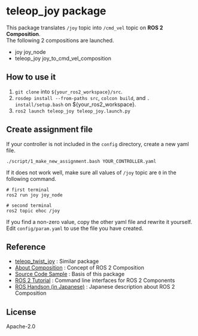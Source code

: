 # teleop_joy package
This package translates `/joy` topic into `/cmd_vel` topic on **ROS 2 Composition**.  
The following 2 compositions are launched.
- joy joy_node
- teleop_joy joy_to_cmd_vel_composition

## How to use it
1. `git clone` into `${your_ros2_workspace}/src`.
2. `rosdep install --from-paths src`, `colcon build`, and `. install/setup.bash` on ${your_ros2_workspace}.
3. `ros2 launch teleop_joy teleop_joy.launch.py`

## Create assignment file
If your controller is not included in the `config` directory, create a new yaml file.
```
./script/1_make_new_assignment.bash YOUR_CONTROLLER.yaml
```
If it does not work well, make sure all values of `/joy` topic are `0` in the following command.
```
# first terminal
ros2 run joy joy_node
```
```
# second terminal
ros2 topic ehoc /joy
```
If you find a non-zero value, copy the other yaml file and rewrite it yourself.
Edit `config/param.yaml` to use the file you have created.

## Reference
- [teleop_twist_joy](https://github.com/ros2/teleop_twist_joy)
  : Similar package
- [About Composition](https://docs.ros.org/en/humble/Concepts/About-Composition.html)
  : Concept of ROS 2 Composition
- [Source Code Sample](https://github.com/ros2/demos/tree/humble/composition)
  : Basis of this package
- [ROS 2 Tutorial](https://docs.ros.org/en/humble/Tutorials/Intermediate/Composition.html)
  : Command line interfaces for ROS 2 Components
- [ROS Handson (in Japanese)](https://ouxt-polaris.github.io/ros_handson/rclcpp)
  : Japanese description about ROS 2 Composition

## License
Apache-2.0